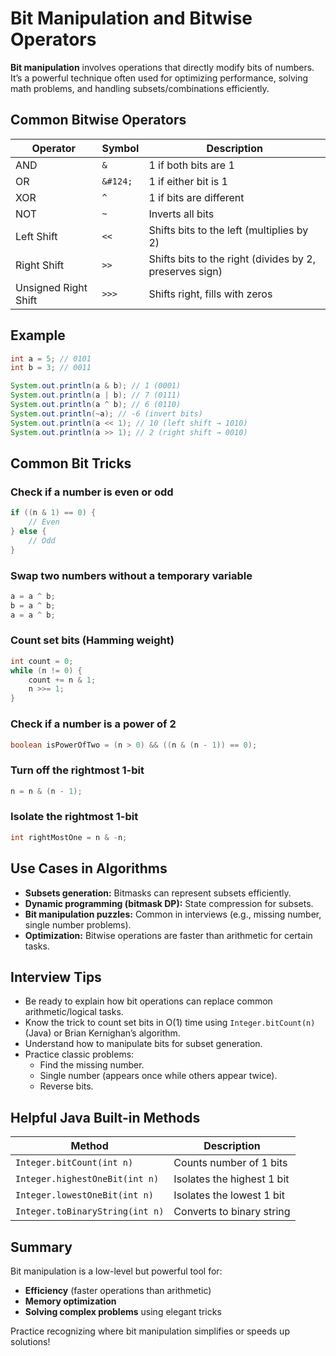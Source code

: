 # Bit Manipulation and Bitwise Operators

**Bit manipulation** involves operations that directly modify bits of numbers.  
It’s a powerful technique often used for optimizing performance, solving math problems, and handling subsets/combinations efficiently.

## Common Bitwise Operators

| Operator             | Symbol   | Description                                             |
| -------------------- | -------- | ------------------------------------------------------- |
| AND                  | `&`      | 1 if both bits are 1                                    |
| OR                   | `&#124;` | 1 if either bit is 1                                    |
| XOR                  | `^`      | 1 if bits are different                                 |
| NOT                  | `~`      | Inverts all bits                                        |
| Left Shift           | `<<`     | Shifts bits to the left (multiplies by 2)               |
| Right Shift          | `>>`     | Shifts bits to the right (divides by 2, preserves sign) |
| Unsigned Right Shift | `>>>`    | Shifts right, fills with zeros                          |

## Example

```java showLineNumbers
int a = 5; // 0101
int b = 3; // 0011

System.out.println(a & b); // 1 (0001)
System.out.println(a | b); // 7 (0111)
System.out.println(a ^ b); // 6 (0110)
System.out.println(~a); // -6 (invert bits)
System.out.println(a << 1); // 10 (left shift → 1010)
System.out.println(a >> 1); // 2 (right shift → 0010)
```

## Common Bit Tricks

### Check if a number is even or odd

```java showLineNumbers
if ((n & 1) == 0) {
    // Even
} else {
    // Odd
}
```

### Swap two numbers without a temporary variable

```java showLineNumbers
a = a ^ b;
b = a ^ b;
a = a ^ b;
```

### Count set bits (Hamming weight)

```java showLineNumbers
int count = 0;
while (n != 0) {
    count += n & 1;
    n >>= 1;
}
```

### Check if a number is a power of 2

```java showLineNumbers
boolean isPowerOfTwo = (n > 0) && ((n & (n - 1)) == 0);
```

### Turn off the rightmost 1-bit

```java showLineNumbers
n = n & (n - 1);
```

### Isolate the rightmost 1-bit

```java showLineNumbers
int rightMostOne = n & -n;
```

## Use Cases in Algorithms

- **Subsets generation:** Bitmasks can represent subsets efficiently.
- **Dynamic programming (bitmask DP):** State compression for subsets.
- **Bit manipulation puzzles:** Common in interviews (e.g., missing number, single number problems).
- **Optimization:** Bitwise operations are faster than arithmetic for certain tasks.

## Interview Tips

- Be ready to explain how bit operations can replace common arithmetic/logical tasks.
- Know the trick to count set bits in O(1) time using `Integer.bitCount(n)` (Java) or Brian Kernighan’s algorithm.
- Understand how to manipulate bits for subset generation.
- Practice classic problems:
  - Find the missing number.
  - Single number (appears once while others appear twice).
  - Reverse bits.

## Helpful Java Built-in Methods

| Method                          | Description                |
| ------------------------------- | -------------------------- |
| `Integer.bitCount(int n)`       | Counts number of 1 bits    |
| `Integer.highestOneBit(int n)`  | Isolates the highest 1 bit |
| `Integer.lowestOneBit(int n)`   | Isolates the lowest 1 bit  |
| `Integer.toBinaryString(int n)` | Converts to binary string  |

## Summary

Bit manipulation is a low-level but powerful tool for:

- **Efficiency** (faster operations than arithmetic)
- **Memory optimization**
- **Solving complex problems** using elegant tricks

Practice recognizing where bit manipulation simplifies or speeds up solutions!
